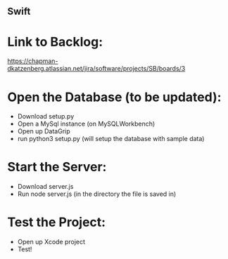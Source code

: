 ## Swift
# Link to Backlog: 
https://chapman-dkatzenberg.atlassian.net/jira/software/projects/SB/boards/3


# Open the Database (to be updated):
- Download setup.py
- Open a MySql instance (on MySQLWorkbench)
- Open up DataGrip
- run python3 setup.py (will setup the database with sample data)

# Start the Server:
- Download server.js 
- Run node server.js (in the directory the file is saved in)

# Test the Project:
- Open up Xcode project
- Test!
